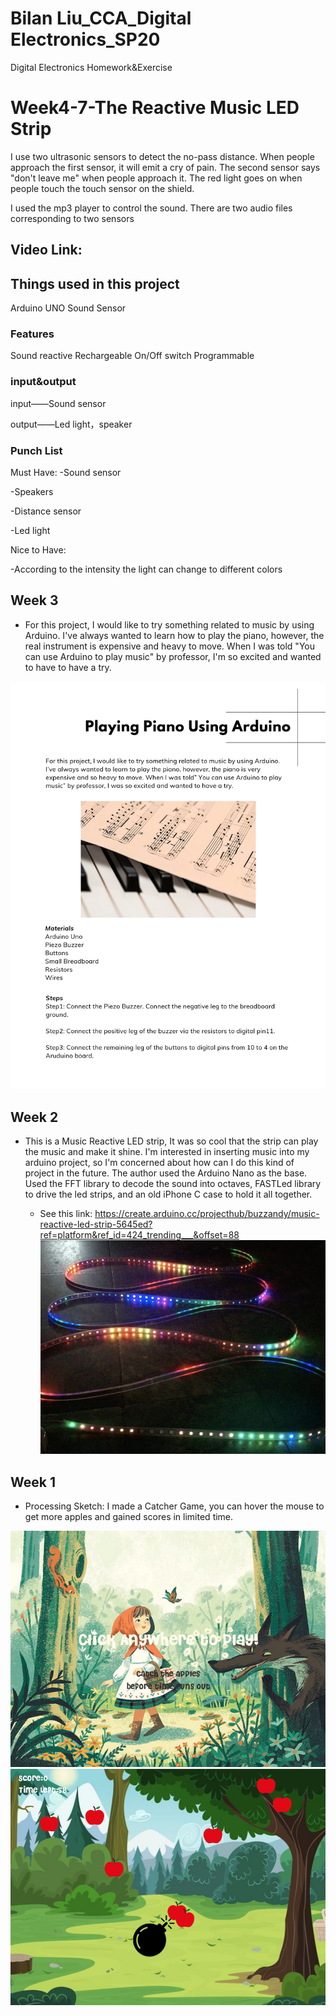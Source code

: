 # Bilan Liu_CCA_Digital Electronics_SP20
Digital Electronics Homework&Exercise

# Week4-7-The Reactive Music LED Strip


I use two ultrasonic sensors to detect the no-pass distance. When people approach the first sensor, it will emit a cry of pain. The second sensor says "don't leave me" when people approach it. The red light goes on when people touch the touch sensor on the shield.

I used the mp3 player to control the sound. There are two audio files corresponding to two sensors

## Video Link: 


## Things used in this project

Arduino UNO 
Sound Sensor


### Features

Sound reactive
Rechargeable
On/Off switch
Programmable


### input&output

input——Sound sensor

output——Led light，speaker

### Punch List

Must Have: 
-Sound sensor

-Speakers

-Distance sensor

-Led light

Nice to Have:

-According to the intensity the light can change to different colors



## Week 3
- For this project, I would like to try something related to music by using Arduino. I've always wanted to learn how to play the piano, however, the real instrument is expensive and heavy to move. When I was told "You can use Arduino to play music" by professor, I'm so excited and wanted to have to have a try.

![images](Images/Week3ArduinoProjectDesignConcept.jpg)

## Week 2
- This is a Music Reactive LED strip, It was so cool that the strip can play the music and make it shine.
I'm interested in inserting music into my arduino project, so I'm concerned about how can I do this kind of project in the future.
The author used the Arduino Nano as the base. Used the FFT library to decode the sound into octaves, FASTLed library to drive the led strips, and an old iPhone C case to hold it all together.

  - See this link: https://create.arduino.cc/projecthub/buzzandy/music-reactive-led-strip-5645ed?ref=platform&ref_id=424_trending___&offset=88
![images](Images/MusicReactiveLEDStrip.jpg)


## Week 1
- Processing Sketch: I made a Catcher Game, you can hover the mouse to get more apples and gained scores in limited time.

![images](Images/FirstPage.png)
![images](Images/GamePage.png)

